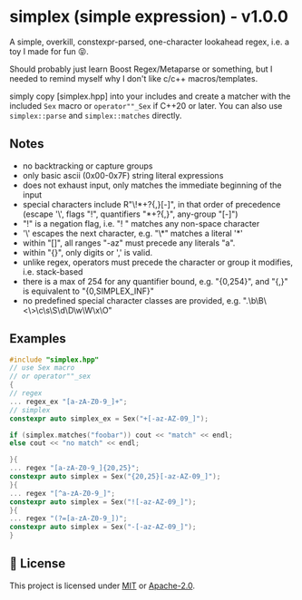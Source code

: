 # simplex (simple expression) - v1.0.0

A simple, overkill, constexpr-parsed, one-character lookahead regex, i.e. a toy I made for fun 😝.

Should probably just learn Boost Regex/Metaparse or something, but I needed to remind myself why I don't like c/c++ macros/templates.

simply copy [simplex.hpp] into your includes and create a matcher with the included `Sex` macro or `operator""_Sex` if C++20 or later. You can also use `simplex::parse` and `simplex::matches` directly.

## Notes

- no backtracking or capture groups
- only basic ascii (0x00-0x7F) string literal expressions
- does not exhaust input, only matches the immediate beginning of the input
- special characters include R"\\!\*+?{,}\[-]", in that order of precedence (escape '\\', flags "!", quantifiers "*+?{,}", any-group "\[-]")
- "!" is a negation flag, i.e. "! " matches any non-space character
- '\\' escapes the next character, e.g. "\\\*" matches a literal '*'
- within "\[]", all ranges "-az" must precede any literals "a".
- within "{}", only digits or ',' is valid.
- unlike regex, operators must precede the character or group it modifies, i.e. stack-based
- there is a max of 254 for any quantifier bound, e.g. "{0,254}", and "{,}" is equivalent to "{0,SIMPLEX_INF}"
- no predefined special character classes are provided, e.g. ".\b\B\\<\\>\c\s\S\d\D\w\W\x\O"

## Examples

```cpp
#include "simplex.hpp"
// use Sex macro
// or operator""_sex
{
// regex
... regex_ex "[a-zA-Z0-9_]+";
// simplex
constexpr auto simplex_ex = Sex("+[-az-AZ-09_]");

if (simplex.matches("foobar")) cout << "match" << endl;
else cout << "no match" << endl;

}{
... regex "[a-zA-Z0-9_]{20,25}";
constexpr auto simplex = Sex("{20,25}[-az-AZ-09_]");
}{
... regex "[^a-zA-Z0-9_]";
constexpr auto simplex = Sex("![-az-AZ-09_]");
}{
... regex "(?=[a-zA-Z0-9_])";
constexpr auto simplex = Sex("-[-az-AZ-09_]");
}
```

## 📜 License

This project is licensed under [MIT](./LICENSE) or [Apache-2.0](./LICENSE-APACHE).
